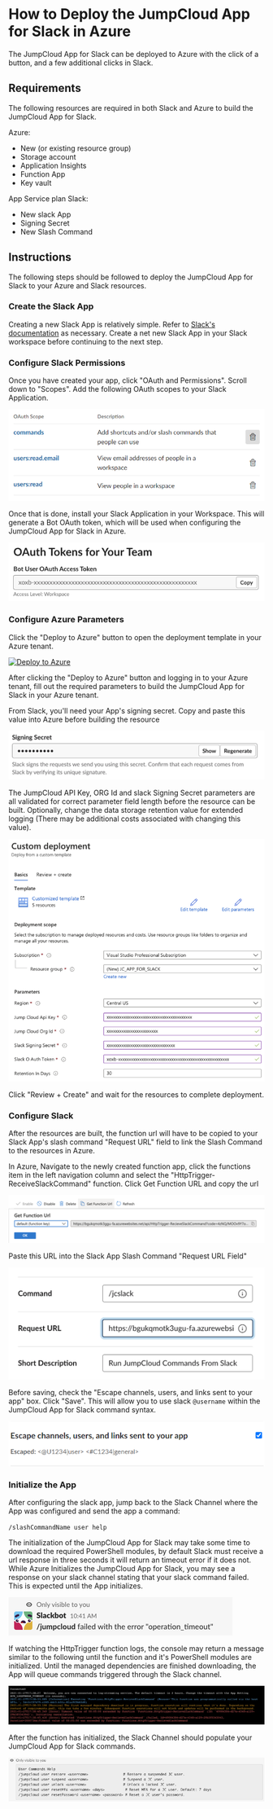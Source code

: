 # How to Deploy the JumpCloud App for Slack in Azure

The JumpCloud App for Slack can be deployed to Azure with the click of a button, and a few additional clicks in Slack.

## Requirements

The following resources are required in both Slack and Azure to build the JumpCloud App for Slack.

Azure:

* New (or existing resource group)
* Storage account
* Application Insights
* Function App
* Key vault

App Service plan
Slack:

* New slack App
* Signing Secret
* New Slash Command

## Instructions

The following steps should be followed to deploy the JumpCloud App for Slack to your Azure and Slack resources.

### Create the Slack App

Creating a new Slack App is relatively simple. Refer to [Slack's documentation](https://api.slack.com/apps) as necessary. Create a net new Slack App in your Slack workspace before continuing to the next step.

### Configure Slack Permissions

Once you have created your app, click "OAuth and Permissions". Scroll down to "Scopes". Add the following OAuth scopes to your Slack Application.

![Permissions](./images/slackPermissions.PNG)

Once that is done, install your Slack Application in your Workspace. This will generate a Bot OAuth token, which will be used when configuring the JumpCloud App for Slack in Azure.

![OAuthToken](./images/OAuthToken.png)
### Configure Azure Parameters

Click the "Deploy to Azure" button to open the deployment template in your Azure tenant.

[![Deploy to Azure](https://aka.ms/deploytoazurebutton)](https://portal.azure.com/#create/Microsoft.Template/uri/https%3A%2F%2Fraw.githubusercontent.com%2FTheJumpCloud%2Fjumpcloud-slack-app%2FSA-1464-GoLive%2FAzure%2FAzureTemplate%2FdeployJCPowerShellSlackbot.json%3Ftoken%3DAM7NDWLSIUCKJLRVJUFI4UDADLOBI)

After clicking the "Deploy to Azure" button and logging in to your Azure tenant, fill out the required parameters to build the JumpCloud App for Slack in your Azure tenant.

From Slack, you'll need your App's signing secret. Copy and paste this value into Azure before building the resource

![Parameters](./images/signingSecret.png)

The JumpCloud API Key, ORG Id and slack Signing Secret parameters are all validated for correct parameter field length before the resource can be built. Optionally, change the data storage retention value for extended logging (There may be additional costs associated with changing this value).

![Parameters](./images/newDeployment.png)

Click "Review + Create" and wait for the resources to complete deployment.

### Configure Slack

After the resources are built, the function url will have to be copied to your Slack App's slash command "Request URL" field to link the Slash Command to the resources in Azure.

In Azure, Navigate to the newly created function app, click the functions item in the left navigation column and select the "HttpTrigger-ReceiveSlackCommand" function. Click Get Function URL and copy the url

![Parameters](./images/functionURL.png)

Paste this URL into the Slack App Slash Command "Request URL Field"

![Parameters](./images/slackAppRequestUrl.png)

Before saving, check the "Escape channels, users, and links sent to your app" box. Click "Save". This will allow you to use slack `@username` within the JumpCloud App for Slack command syntax.

![Escape channels, users and links](./images/slackEscape.png)

### Initialize the App

After configuring the slack app, jump back to the Slack Channel where the App was configured and send the app a command:

`/slashCommandName user help`

The initialization of the JumpCloud App for Slack may take some time to download the required PowerShell modules, by default Slack must receive a url response in three seconds it will return an timeout error if it does not. While Azure Initializes the JumpCloud App for Slack, you may see a response on your slack channel stating that your slack command failed. This is expected until the App initializes.

![SlackResponse](./images/failedSlashCommand.png)

If watching the HttpTrigger function logs, the console may return a message similar to the following until the function and it's PowerShell modules are initialized. Until the managed dependencies are finished downloading, the App will queue commands triggered through the Slack channel.

![HttpTriggerResponse](./images/httpTriggerNotice.png)

After the function has initialized, the Slack Channel should populate your JumpCloud App for Slack commands.

![helpResponse](./images/helpResponse.png)